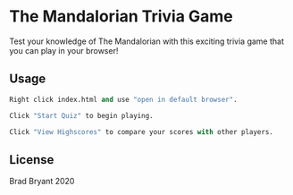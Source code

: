 # The Mandalorian Trivia Game
Test your knowledge of The Mandalorian with this exciting trivia game that you can play in your browser!

## Usage

```python
Right click index.html and use "open in default browser".

Click "Start Quiz" to begin playing.

Click "View Highscores" to compare your scores with other players.
```

## License
Brad Bryant 2020